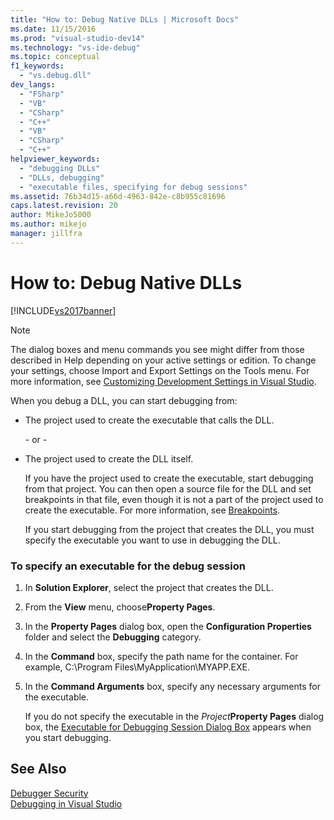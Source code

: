 ```yaml
---
title: "How to: Debug Native DLLs | Microsoft Docs"
ms.date: 11/15/2016
ms.prod: "visual-studio-dev14"
ms.technology: "vs-ide-debug"
ms.topic: conceptual
f1_keywords: 
  - "vs.debug.dll"
dev_langs: 
  - "FSharp"
  - "VB"
  - "CSharp"
  - "C++"
  - "VB"
  - "CSharp"
  - "C++"
helpviewer_keywords: 
  - "debugging DLLs"
  - "DLLs, debugging"
  - "executable files, specifying for debug sessions"
ms.assetid: 76b34d15-a66d-4963-842e-c8b955c81696
caps.latest.revision: 20
author: MikeJo5000
ms.author: mikejo
manager: jillfra
---
```

# How to: Debug Native DLLs
[!INCLUDE[vs2017banner](../includes/vs2017banner.md)]

> [!NOTE]
> The dialog boxes and menu commands you see might differ from those described in Help depending on your active settings or edition. To change your settings, choose Import and Export Settings on the Tools menu. For more information, see [Customizing Development Settings in Visual Studio](http://msdn.microsoft.com/22c4debb-4e31-47a8-8f19-16f328d7dcd3).  
  
 When you debug a DLL, you can start debugging from:  
  
- The project used to create the executable that calls the DLL.  
  
  \- or -  
  
- The project used to create the DLL itself.  
  
  If you have the project used to create the executable, start debugging from that project. You can then open a source file for the DLL and set breakpoints in that file, even though it is not a part of the project used to create the executable. For more information, see [Breakpoints](http://msdn.microsoft.com/fe4eedc1-71aa-4928-962f-0912c334d583).  
  
  If you start debugging from the project that creates the DLL, you must specify the executable you want to use in debugging the DLL.  
  
### To specify an executable for the debug session  
  
1. In **Solution Explorer**, select the project that creates the DLL.  
  
2. From the **View** menu, choose**Property Pages**.  
  
3. In the **Property Pages** dialog box, open the **Configuration Properties** folder and select the **Debugging** category.  
  
4. In the **Command** box, specify the path name for the container. For example, C:\Program Files\MyApplication\MYAPP.EXE.  
  
5. In the **Command Arguments** box, specify any necessary arguments for the executable.  
  
   If you do not specify the executable in the _Project_**Property Pages** dialog box, the [Executable for Debugging Session Dialog Box](../debugger/executable-for-debugging-session-dialog-box.md) appears when you start debugging.  
  
## See Also  
 [Debugger Security](../debugger/debugger-security.md)   
 [Debugging in Visual Studio](../debugger/debugging-in-visual-studio.md)
